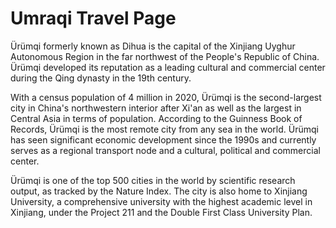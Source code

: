 # Umraqi Travel Page
 
Ürümqi formerly known as Dihua is the capital of the Xinjiang Uyghur Autonomous Region in the far northwest of the People's Republic of China. Ürümqi developed its reputation as a leading cultural and commercial center during the Qing dynasty in the 19th century.

With a census population of 4 million in 2020, Ürümqi is the second-largest city in China's northwestern interior after Xi'an as well as the largest in Central Asia in terms of population. According to the Guinness Book of Records, Ürümqi is the most remote city from any sea in the world. Ürümqi has seen significant economic development since the 1990s and currently serves as a regional transport node and a cultural, political and commercial center.

Ürümqi is one of the top 500 cities in the world by scientific research output, as tracked by the Nature Index. The city is also home to Xinjiang University, a comprehensive university with the highest academic level in Xinjiang, under the Project 211 and the Double First Class University Plan.
